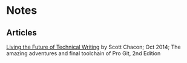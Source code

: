 # Notes

## Articles

[Living the Future of Technical Writing](https://medium.com/@chacon/living-the-future-of-technical-writing-2f368bd0a272) by Scott Chacon; Oct 2014;
The amazing adventures and final toolchain of Pro Git, 2nd Edition



